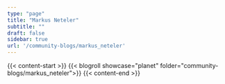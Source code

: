 ```yaml
---
type: "page"
title: "Markus Neteler"
subtitle: ""
draft: false
sidebar: true
url: '/community-blogs/markus_neteler'
---
```


{{< content-start  >}}
{{< blogroll showcase="planet" folder="community-blogs/markus_neteler">}}
{{< content-end  >}}
